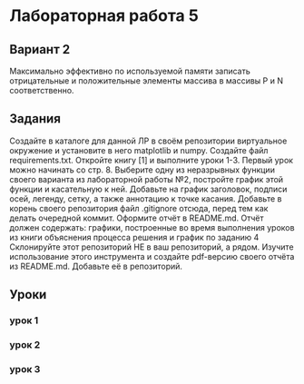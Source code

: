 # Лабораторная работа 5

## Вариант 2
Максимально эффективно по используемой памяти записать отрицательные и положительные элементы массива в массивы P и N соответственно.
## Задания
Создайте в каталоге для данной ЛР в своём репозитории виртуальное окружение и установите в него matplotlib и numpy. Создайте файл requirements.txt.
Откройте книгу [1] и выполните уроки 1-3. Первый урок можно начинать со стр. 8.
Выберите одну из неразрывных функции своего варианта из лабораторной работы №2, постройте график этой функции и касательную к ней. Добавьте на график заголовок, подписи осей, легенду, сетку, а также аннотацию к точке касания.
Добавьте в корень своего репозитория файл .gitignore отсюда, перед тем как делать очередной коммит.
Оформите отчёт в README.md. Отчёт должен содержать:
графики, построенные во время выполнения уроков из книги
объяснения процесса решения и график по заданию 4
Склонируйте этот репозиторий НЕ в ваш репозиторий, а рядом. Изучите использование этого инструмента и создайте pdf-версию своего отчёта из README.md. Добавьте её в репозиторий.
## Уроки
### урок 1

### урок 2

### урок 3
